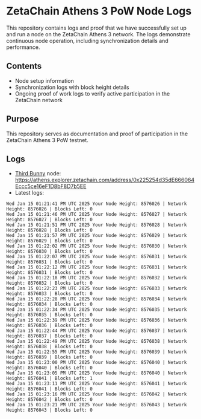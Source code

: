 # ZetaChain Athens 3 PoW Node Logs
This repository contains logs and proof that we have successfully set up and run a node on the ZetaChain Athens 3 network. The logs demonstrate continuous node operation, including synchronization details and performance.

## Contents
- Node setup information
- Synchronization logs with block height details
- Ongoing proof of work logs to verify active participation in the ZetaChain network

## Purpose
This repository serves as documentation and proof of participation in the ZetaChain Athens 3 PoW testnet.

## Logs

- [Third Bunny](https://thirdbunny.xyz/) node: https://athens.explorer.zetachain.com/address/0x225254d35dE666064Eccc5ce16eF1D8bF8D7b5EE
- Latest logs:
```
Wed Jan 15 01:21:41 PM UTC 2025 Your Node Height: 8576026 | Network Height: 8576026 | Blocks Left: 0
Wed Jan 15 01:21:46 PM UTC 2025 Your Node Height: 8576027 | Network Height: 8576027 | Blocks Left: 0
Wed Jan 15 01:21:51 PM UTC 2025 Your Node Height: 8576028 | Network Height: 8576028 | Blocks Left: 0
Wed Jan 15 01:21:57 PM UTC 2025 Your Node Height: 8576029 | Network Height: 8576029 | Blocks Left: 0
Wed Jan 15 01:22:02 PM UTC 2025 Your Node Height: 8576030 | Network Height: 8576030 | Blocks Left: 0
Wed Jan 15 01:22:07 PM UTC 2025 Your Node Height: 8576031 | Network Height: 8576031 | Blocks Left: 0
Wed Jan 15 01:22:12 PM UTC 2025 Your Node Height: 8576031 | Network Height: 8576031 | Blocks Left: 0
Wed Jan 15 01:22:18 PM UTC 2025 Your Node Height: 8576032 | Network Height: 8576032 | Blocks Left: 0
Wed Jan 15 01:22:23 PM UTC 2025 Your Node Height: 8576033 | Network Height: 8576033 | Blocks Left: 0
Wed Jan 15 01:22:28 PM UTC 2025 Your Node Height: 8576034 | Network Height: 8576034 | Blocks Left: 0
Wed Jan 15 01:22:34 PM UTC 2025 Your Node Height: 8576035 | Network Height: 8576035 | Blocks Left: 0
Wed Jan 15 01:22:39 PM UTC 2025 Your Node Height: 8576036 | Network Height: 8576036 | Blocks Left: 0
Wed Jan 15 01:22:44 PM UTC 2025 Your Node Height: 8576037 | Network Height: 8576037 | Blocks Left: 0
Wed Jan 15 01:22:49 PM UTC 2025 Your Node Height: 8576038 | Network Height: 8576038 | Blocks Left: 0
Wed Jan 15 01:22:55 PM UTC 2025 Your Node Height: 8576039 | Network Height: 8576039 | Blocks Left: 0
Wed Jan 15 01:23:00 PM UTC 2025 Your Node Height: 8576040 | Network Height: 8576040 | Blocks Left: 0
Wed Jan 15 01:23:05 PM UTC 2025 Your Node Height: 8576040 | Network Height: 8576041 | Blocks Left: 1
Wed Jan 15 01:23:11 PM UTC 2025 Your Node Height: 8576041 | Network Height: 8576041 | Blocks Left: 0
Wed Jan 15 01:23:16 PM UTC 2025 Your Node Height: 8576042 | Network Height: 8576042 | Blocks Left: 0
Wed Jan 15 01:23:21 PM UTC 2025 Your Node Height: 8576043 | Network Height: 8576043 | Blocks Left: 0
```

